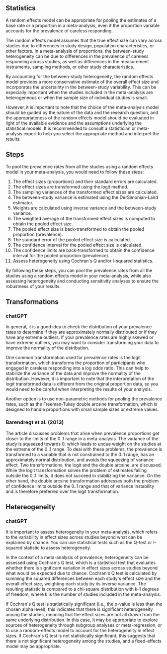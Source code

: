 ## Statistics
A random effects model can be appropriate for pooling the estimates of a base rate or a proportion in a meta-analysis, even if the proportion variable accounts for the prevalence of careless responding.

The random effects model assumes that the true effect size can vary across studies due to differences in study design, population characteristics, or other factors. In a meta-analysis of proportions, the between-study heterogeneity can be due to differences in the prevalence of careless responding across studies, as well as differences in the measurement instruments, sampling methods, or other study characteristics.

By accounting for the between-study heterogeneity, the random effects model provides a more conservative estimate of the overall effect size and incorporates the uncertainty in the between-study variability. This can be especially important when the studies included in the meta-analysis are heterogeneous or when the sample size of individual studies is small.

However, it is important to note that the choice of the meta-analysis model should be guided by the nature of the data and the research question, and the appropriateness of the random effects model should be evaluated in light of the available evidence and the assumptions underlying the statistical models. It is recommended to consult a statistician or meta-analysis expert to help you select the appropriate method and interpret the results.

## Steps
To pool the prevalence rates from all the studies using a random effects model in your meta-analysis, you would need to follow these steps:

1. The effect sizes (proportions) and their standard errors are calculated.
2. The effect sizes are transformed using the logit method.
3. The sampling variances of the transformed effect sizes are calculated.
4. The between-study variance is estimated using the DerSimonian-Laird estimator.
5. Weights are calculated using inverse variance and the between-study variance.
6. The weighted average of the transformed effect sizes is computed to obtain the pooled effect size.
7. The pooled effect size is back-transformed to obtain the pooled proportion (prevalence).
8. The standard error of the pooled effect size is calculated.
9. The confidence interval for the pooled effect size is calculated.
10. The confidence limits are back-transformed to obtain the confidence interval for the pooled proportion (prevalence).
11. Assess heterogeneity using Cochran's Q and/or I-squared statistics.

By following these steps, you can pool the prevalence rates from all the studies using a random effects model in your meta-analysis, while also assessing heterogeneity and conducting sensitivity analyses to ensure the robustness of your results.


## Transformations
### chatGPT 
In general, it is a good idea to check the distribution of your prevalence rates to determine if they are approximately normally distributed or if they have any extreme outliers. If your prevalence rates are highly skewed or have extreme outliers, you may want to consider transforming your data to improve the normality of the distribution.

One common transformation used for prevalence rates is the logit transformation, which transforms the proportion of participants who engaged in careless responding into a log odds ratio. This can help to stabilize the variance of the data and improve the normality of the distribution. However, it is important to note that the interpretation of the logit transformed data is different from the original proportion data, so you would need to be careful when interpreting the results of your analysis.

Another option is to use non-parametric methods for pooling the prevalence rates, such as the Freeman-Tukey double arcsine transformation, which is designed to handle proportions with small sample sizes or extreme values.

### Barendregt et al. (2013)
The article discusses problems that arise when prevalence proportions get closer to the limits of the 0..1 range in a meta-analysis. The variance of the study is squeezed towards 0, which leads to undue weight on the studies at the extreme of the 0..1 range. To deal with these problems, the prevalence is transformed to a variable that is not constrained to the 0..1 range, has an approximately normal distribution, and avoids the squeezing of variance effect. Two transformations, the logit and the double arcsine, are discussed. While the logit transformation solves the problem of estimates falling outside the 0..1 limits, it does not succeed in stabilizing the variance. On the other hand, the double arcsine transformation addresses both the problem of confidence limits outside the 0..1 range and that of variance instability and is therefore preferred over the logit transformation.


## Hetereogeneity
### chatGPT
It is important to assess heterogeneity in your meta-analysis, which refers to the variability in effect sizes across studies beyond what can be explained by chance. You can use statistical tests such as the Q-test or I-squared statistic to assess heterogeneity.

In the context of a meta-analysis of prevalence, heterogeneity can be assessed using Cochran's Q test, which is a statistical test that evaluates whether there is significant variation in effect sizes across studies beyond what would be expected due to chance. Cochran's Q test is calculated by summing the squared differences between each study's effect size and the overall effect size, weighting each study by its inverse variance. The resulting statistic is compared to a chi-square distribution with k-1 degrees of freedom, where k is the number of studies included in the meta-analysis.

If Cochran's Q test is statistically significant (i.e., the p-value is less than the chosen alpha level), this indicates that there is significant heterogeneity among the studies, meaning that the effect sizes are not all drawn from the same underlying distribution. In this case, it may be appropriate to explore sources of heterogeneity through subgroup analyses or meta-regression, or to use a random-effects model to account for the heterogeneity in effect sizes. If Cochran's Q test is not statistically significant, this suggests that there is not significant heterogeneity among the studies, and a fixed-effects model may be appropriate.